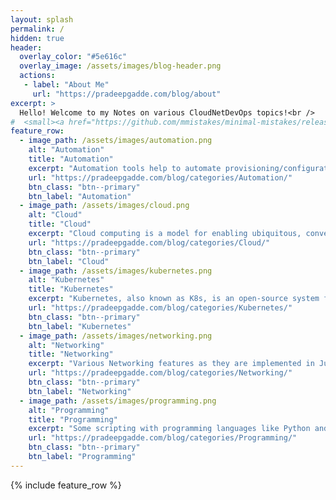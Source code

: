 ```yaml
---
layout: splash
permalink: /
hidden: true
header:
  overlay_color: "#5e616c"
  overlay_image: /assets/images/blog-header.png
  actions:
   - label: "About Me"
     url: "https://pradeepgadde.com/blog/about"
excerpt: >
  Hello! Welcome to my Notes on various CloudNetDevOps topics!<br />
#  <small><a href="https://github.com/mmistakes/minimal-mistakes/releases/tag/4.24.0">Latest release v4.24.0</a></small>
feature_row:
  - image_path: /assets/images/automation.png
    alt: "Automation"
    title: "Automation"
    excerpt: "Automation tools help to automate provisioning/configuration, troubleshooting, operations/maintenance, validation and reporting of infrastructure components."
    url: "https://pradeepgadde.com/blog/categories/Automation/"
    btn_class: "btn--primary"
    btn_label: "Automation"
  - image_path: /assets/images/cloud.png
    alt: "Cloud"
    title: "Cloud"
    excerpt: "Cloud computing is a model for enabling ubiquitous, convenient, on-demand network access to a shared pool of configurable computing resources (e.g., networks, servers, storage, applications, and services) that can be rapidly provisioned and released with minimal management effort or service provider interaction."
    url: "https://pradeepgadde.com/blog/categories/Cloud/"
    btn_class: "btn--primary"
    btn_label: "Cloud"
  - image_path: /assets/images/kubernetes.png
    alt: "Kubernetes"
    title: "Kubernetes"
    excerpt: "Kubernetes, also known as K8s, is an open-source system for automating deployment, scaling, and management of containerized applications."
    url: "https://pradeepgadde.com/blog/categories/Kubernetes/"
    btn_class: "btn--primary"
    btn_label: "Kubernetes"        
  - image_path: /assets/images/networking.png
    alt: "Networking"
    title: "Networking"
    excerpt: "Various Networking features as they are implemented in Juniper Networks Junos OS."
    url: "https://pradeepgadde.com/blog/categories/Networking/"
    btn_class: "btn--primary"
    btn_label: "Networking"     
  - image_path: /assets/images/programming.png
    alt: "Programming"
    title: "Programming"
    excerpt: "Some scripting with programming languages like Python and Go!"
    url: "https://pradeepgadde.com/blog/categories/Programming/"
    btn_class: "btn--primary"
    btn_label: "Programming"       
---
```


{% include feature_row %}


